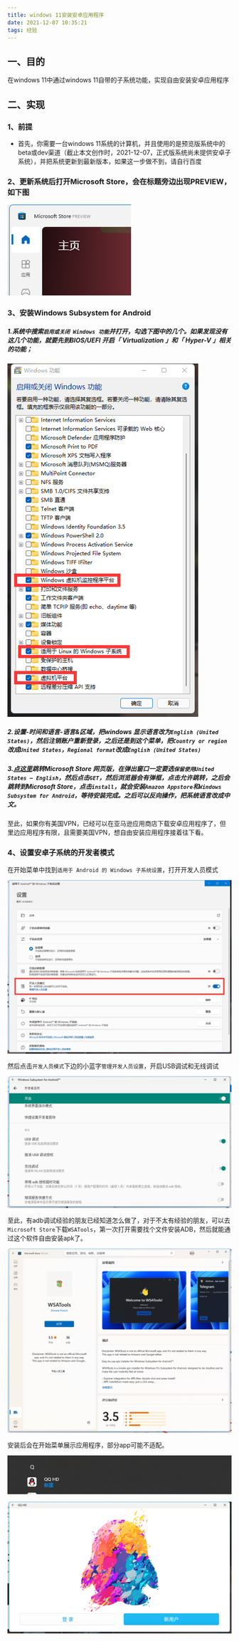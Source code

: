 ```yaml
---
title: windows 11安装安卓应用程序
date: 2021-12-07 10:35:21
tags: 经验
---
```


## 一、目的

在windows 11中通过windows 11自带的子系统功能，实现自由安装安卓应用程序

<!--more-->

## 二、实现

### 1、前提

* 首先，你需要一台windows 11系统的计算机，并且使用的是预览版系统中的beta或dev渠道（截止本文创作时，2021-12-07，正式版系统尚未提供安卓子系统），并把系统更新到最新版本，如果这一步做不到，请自行百度

### 2、更新系统后打开Microsoft Store，会在标题旁边出现PREVIEW，如下图

![image-20211207104243956](newpost-26/image-20211207104243956.png)



### 3、安装Windows Subsystem for Android

##### 1.系统中搜索`启用或关闭 Windows 功能`并打开，勾选下图中的几个。如果发现没有这几个功能，就要先到BIOS/UEFI 开启「 Virtualization 」和「 Hyper-V 」相关的功能；

![image-20211207104700638](newpost-26/image-20211207104700638.png)

##### 2.设置-时间和语言-语言&区域，把windows 显示语言改为`English (United States)`，然后注销账户重新登录，之后还是到这个菜单，把`Country or region`改成`United States`，`Regional format`改成`English (United States)`

##### 3.[点这里](https://www.microsoft.com/en-us/p/windows-subsystem-for-android/9p3395vx91nr?activetab=pivot:overviewtab)跳转Microsoft Store 网页版，在弹出窗口一定要选`保留使用United States – English`，然后点击`GET`，然后浏览器会有弹框，点击允许跳转，之后会跳转到Microsoft Store，点击`install`，就会安装`Amazon Appstore`和`Windows Subsystem for Android`，等待安装完成。之后可以反向操作，把系统语言改成中文。

至此，如果你有美国VPN，已经可以在亚马逊应用商店下载安卓应用程序了，但里边应用程序有限，且需要美国VPN，想自由安装应用程序接着往下看。

### 4、设置安卓子系统的开发者模式

在开始菜单中找到`适用于 Android 的 Windows 子系统设置`，打开开发人员模式

![image-20211207105945711](newpost-26/image-20211207105945711.png)

然后点击`开发人员模式`下边的小蓝字`管理开发人员设置`，开启USB调试和无线调试

![image-20211207110121037](newpost-26/image-20211207110121037.png)

至此，有adb调试经验的朋友已经知道怎么做了，对于不太有经验的朋友，可以去`Microsoft Store`下载`WSATools`，第一次打开需要找个文件安装ADB，然后就能通过这个软件自由安装apk了。

![image-20211207110602464](newpost-26/image-20211207110602464.png)

安装后会在开始菜单展示应用程序，部分app可能不适配。

![image-20211207111409339](newpost-26/image-20211207111409339.png)

![image-20211207111418981](newpost-26/image-20211207111418981.png)
